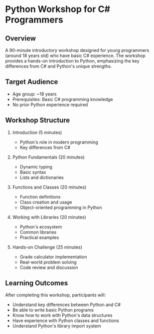 # Python Workshop for C# Programmers

## Overview
A 90-minute introductory workshop designed for young programmers (around 18 years old) who have basic C# experience. The workshop provides a hands-on introduction to Python, emphasizing the key differences from C# and Python's unique strengths.

## Target Audience
- Age group: ~18 years 
- Prerequisites: Basic C# programming knowledge
- No prior Python experience required

## Workshop Structure
1. Introduction (5 minutes)
   - Python's role in modern programming 
   - Key differences from C#

2. Python Fundamentals (20 minutes)
   - Dynamic typing
   - Basic syntax
   - Lists and dictionaries

3. Functions and Classes (20 minutes)
   - Function definitions
   - Class creation and usage  
   - Object-oriented programming in Python

4. Working with Libraries (20 minutes)
   - Python's ecosystem
   - Common libraries 
   - Practical examples

5. Hands-on Challenge (25 minutes)  
   - Grade calculator implementation
   - Real-world problem solving
   - Code review and discussion

## Learning Outcomes
After completing this workshop, participants will:
- Understand key differences between Python and C#
- Be able to write basic Python programs 
- Know how to work with Python's data structures
- Have experience with Python classes and functions
- Understand Python's library import system
